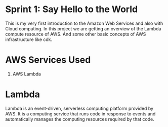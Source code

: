 # Sprint 1: Say Hello to the World

This is my very first introduction to the Amazon Web Services and also with Cloud computing. In this project we are getting an overview of the Lambda compute resource of AWS. And some other basic concepts of AWS infrastructure like cdk.

# AWS Services Used
1. AWS Lambda

# Lambda
Lambda is an event-driven, serverless computing platform provided by AWS. It is a computing service that runs code in response to events and automatically manages the computing resources required by that code.